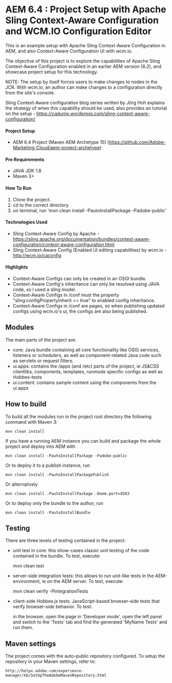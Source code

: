 # AEM 6.4 : Project Setup with Apache Sling Context-Aware Configuration and WCM.IO Configuration Editor

This is an example setup with Apache Sling Context-Aware Configuration in AEM, and also Context-Aware Configuration UI with wcm.io. 

The objective of this project is to explore the capabilities of Apache Sling Context-Aware Configuration enabled in an earlier AEM version (6.2), and showcase project setup for this technology. 

NOTE: The setup by itself forces users to make changes to nodes in the JCR. With wcm.io, an author can make changes to a configuration directly from the site's console. 

Sling Context-Aware configuration blog series written by Jörg Hoh explains the strategy of when this capability should be used, also provides an tutorial on the setup - 
https://cqdump.wordpress.com/sling-context-aware-configuration/ 

#### Project Setup
- AEM 6.4 Project (Maven AEM Archetype 15) (https://github.com/Adobe-Marketing-Cloud/aem-project-archetype)

#### Pre Requirements
- JAVA JDK 1.8
- Maven 3+
  
#### How To Run
1. Clone the project.
2. cd to the correct directory.
3. on terminal, run 'mvn clean install -PautoInstallPackage -Padobe-public'

#### Technologies Used
- Sling Context-Aware Config by Apache - https://sling.apache.org/documentation/bundles/context-aware-configuration/context-aware-configuration.html
- Sling Context-Aware Config (Enabled UI editing capabilities) by wcm.io - http://wcm.io/caconfig 

#### Highlights
- Context-Aware Configs can only be created in an OSGI bundle.
- Context-Aware Config's inheritance can only be resolved using JAVA code, so I used a sling model.  
- Context-Aware Configs in /conf must the property "sling:configPropertyInherit == true" to enabled config inheritance.
- Context-Aware Configs in /conf are pages, so when publishing updated configs using wcm.io's ui, the configs are also being published. 

## Modules

The main parts of the project are:

* core: Java bundle containing all core functionality like OSGi services, listeners or schedulers, as well as component-related Java code such as servlets or request filters.
* ui.apps: contains the /apps (and /etc) parts of the project, ie JS&CSS clientlibs, components, templates, runmode specific configs as well as Hobbes-tests
* ui.content: contains sample content using the components from the ui.apps

## How to build

To build all the modules run in the project root directory the following command with Maven 3:

    mvn clean install

If you have a running AEM instance you can build and package the whole project and deploy into AEM with  

    mvn clean install -PautoInstallPackage -Padobe-public
    
Or to deploy it to a publish instance, run

    mvn clean install -PautoInstallPackagePublish
    
Or alternatively

    mvn clean install -PautoInstallPackage -Daem.port=4503

Or to deploy only the bundle to the author, run

    mvn clean install -PautoInstallBundle

## Testing

There are three levels of testing contained in the project:

* unit test in core: this show-cases classic unit testing of the code contained in the bundle. To test, execute:

    mvn clean test

* server-side integration tests: this allows to run unit-like tests in the AEM-environment, ie on the AEM server. To test, execute:

    mvn clean verify -PintegrationTests

* client-side Hobbes.js tests: JavaScript-based browser-side tests that verify browser-side behavior. To test:

    in the browser, open the page in 'Developer mode', open the left panel and switch to the 'Tests' tab and find the generated 'MyName Tests' and run them.


## Maven settings

The project comes with the auto-public repository configured. To setup the repository in your Maven settings, refer to:

    http://helpx.adobe.com/experience-manager/kb/SetUpTheAdobeMavenRepository.html
